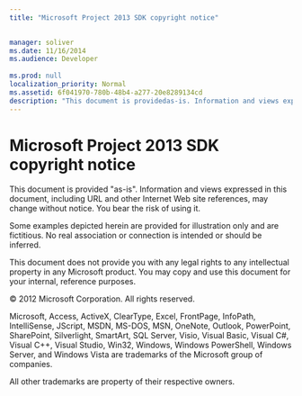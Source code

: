 ```yaml
---
title: "Microsoft Project 2013 SDK copyright notice"

 
manager: soliver
ms.date: 11/16/2014
ms.audience: Developer
 
ms.prod: null
localization_priority: Normal
ms.assetid: 6f041970-780b-48b4-a277-20e8289134cd
description: "This document is providedas-is. Information and views expressed in this document, including URL and other Internet Web site references, may change without notice. You bear the risk of using it."
---
```


# Microsoft Project 2013 SDK copyright notice

This document is provided "as-is". Information and views expressed in this document, including URL and other Internet Web site references, may change without notice. You bear the risk of using it. 
  
Some examples depicted herein are provided for illustration only and are fictitious. No real association or connection is intended or should be inferred.
  
This document does not provide you with any legal rights to any intellectual property in any Microsoft product. You may copy and use this document for your internal, reference purposes. 
  
© 2012 Microsoft Corporation. All rights reserved.
  
Microsoft, Access, ActiveX, ClearType, Excel, FrontPage, InfoPath, IntelliSense, JScript, MSDN, MS-DOS, MSN, OneNote, Outlook, PowerPoint, SharePoint, Silverlight, SmartArt, SQL Server, Visio, Visual Basic, Visual C#, Visual C++, Visual Studio, Win32, Windows, Windows PowerShell, Windows Server, and Windows Vista are trademarks of the Microsoft group of companies.
  
All other trademarks are property of their respective owners.
  

